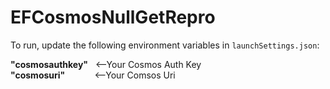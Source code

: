 # EFCosmosNullGetRepro

To run, update the following environment variables in `launchSettings.json`:

**"cosmosauthkey"** &nbsp;&nbsp;<--Your Cosmos Auth Key  
**"cosmosuri"** &nbsp;&nbsp;&nbsp;&nbsp;&nbsp;&nbsp;&nbsp;&nbsp;&nbsp;&nbsp;&nbsp;<--Your Comsos Uri
